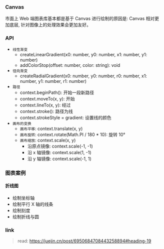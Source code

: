 ### Canvas

市面上 Web 端图表库基本都是基于 Canvas 进行绘制的原因是: Canvas 相对更加底层, 针对图像上的处理效果会更加友好。

### API

* `线性渐变`
  * createLinearGradient(x0: number, y0: number, x1: number, y1: number)
  * addColorStop(offset: number, color: string): void
* `径向渐变`
  * createRadialGradient(x0: number, y0: number, r0: number, x1: number, y1: number, r1: number)
* `路径`
  * context.beginPath(): 开始一段新路径
  * context.moveTo(x, y): 开始
  * context.lineTo(x, y): 经过
  * context.stroke(): 路径为线
  * context.strokeStyle = gradient: 设置线的颜色
* `画布的变换`
  * `画布平移`: context.translate(x, y)
  * `画布旋转`: context.rotate(Math.PI / 180 * 10): 旋转 10°
  * `画布缩放`: context.scale(x, y)
    * 沿原点镜像: context.scale(-1, -1)
    * 沿 x 轴镜像: context.scale(1, -1)
    * 沿 y 轴镜像: context.scale(-1, 1)

### 图表案例

#### 折线图

* 绘制坐标轴
* 绘制平行 X 轴的线条
* 绘制刻度
* 绘制折线与圆


### link

> read: https://juejin.cn/post/6950684708443258894#heading-19